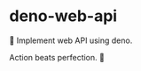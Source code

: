 # deno-web-api
🔭 Implement web API using deno.

<!-- INSPIRATIONAL_QUOTE_START -->
Action beats perfection.
🐶
<!-- INSPIRATIONAL_QUOTE_END -->
